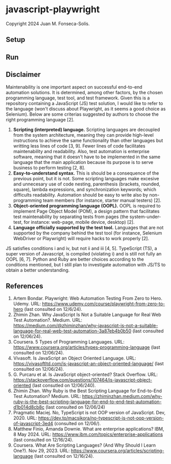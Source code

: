 # javascript-playwright
Copyright 2024 Juan M. Fonseca-Solís.

## Setup

## Run

## Disclaimer
Maintenability is one important aspect on successful end-to-end automation solutions. It is determined, among other factors, by the chosen programming language, test tool, and test framework. Given this is a repository containing a JavaScript (JS) test solution, I would like to refer to the language (won't discuss about Playwright, as it seems a good choice as Selenium). Below are some criterias suggested by authors to choose the right programming language [2].

1. **Scripting (interpreted) language.** Scripting languages are decoupled from the system architecture, meaning they can provide high-level instructions to achieve the same functionality than other languages but writting less lines of code [3, 9]. Fewer lines of code facilitates maintenability and readability. Also, test automation is enterprise software, meaning that it doesn't have to be implemented in the same language that the main application because its purpose is to serve business to perform testing [2, 8].
2. **Easy-to-understand syntax.** This is should be a consequence of the previous point, but it is not. Some scripting languages make excesive and unnecesary use of code nesting, parenthesis (brackets, rounded, square), lambda expressions, and synchronization keywords; which difficults readability. Automation should be easy to write also by non-programming team members (for instance, starter manual testers) [2].
3. **Object-oriented programming language (OOPL).** OOPL is required to implement Page Object Model (POM), a design pattern that facilitates test maintenability by separating tests from pages (the system-under-test, for instance: web-page, mobile device, desktop) [2].
4. **Language officially supported by the test tool.** Languages that are not supported by the company behind the test tool (for instance, Selenium WebDriver or Playwright) will require hacks to work properly [2].

JS satisfies conditions i and iv, but not ii and iii [4, 5]. TypeScript (TS), a super version of Javascript, is compiled (violating i) and is still not fully an OOPL [6, 7]. Python and Ruby are better choices according to the conditions mentioned, but I still plan to investigate automation with JS/TS to obtain a better understanding.

## References
1. Artem Bondar. Playwright: Web Automation Testing From Zero to Hero. Udemy. URL: https://www.udemy.com/course/playwright-from-zero-to-hero (last consulted on 12/6/24).
2. Zhimin Zhan. Why JavaScript Is Not a Suitable Language for Real Web Test Automation?. Medium. URL: https://medium.com/@zhiminzhan/why-javascript-is-not-a-suitable-language-for-real-web-test-automation-3a87eb4b0b50 (last consulted on 12/06/24).
3. Coursera. 5 Types of Programming Languages. URL: https://www.coursera.org/articles/types-programming-language (last consulted on 12/06/24).
4. Vivasoft. Is JavaScript an Object Oriented Language. URL: https://vivasoftltd.com/is-javascript-an-object-oriented-language/ (last consulted on 12/06/24).
5. G. Purcaru et al. Is JavaScript object-oriented? Stack Overflow. URL: https://stackoverflow.com/questions/107464/is-javascript-object-oriented (last consutled on 12/06/240).
6. Zhimin Zhan. Why Ruby is the Best Scripting Language for End-to-End Test Automation? Medium. URL: https://zhiminzhan.medium.com/why-ruby-is-the-best-scripting-language-for-end-to-end-test-automation-d1b014d8cb8c (last consulted on 12/06/24)
7. Pragmatic Maciej. No, TypeScript is not OOP version of JavaScript. Dev, 2020. URL: https://dev.to/macsikora/no-typescript-is-not-oop-version-of-javascript-3ed4 (consulted on 12/06/). 
8. Matthew Finio, Amanda Downie. What are enterprise applications? IBM, 8 May 2024. URL: https://www.ibm.com/topics/enterprise-applications (last consulted on 12/16/24).
9. Coursera. What Are Scripting Languages? (And Why Should I Learn One?). Nov 29, 2023. URL: https://www.coursera.org/articles/scripting-language (last consulted on 12/16/24). 

